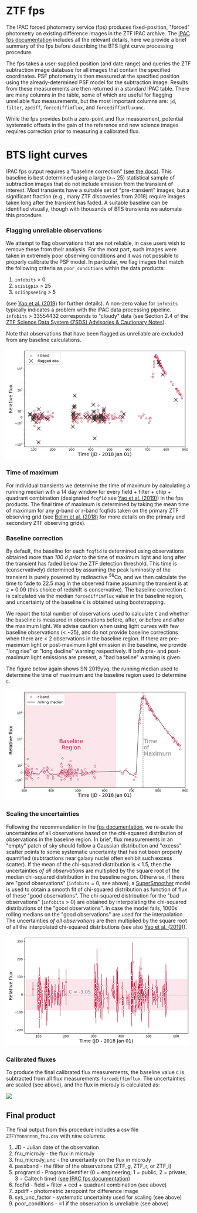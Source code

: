 # ZTF fps

The IPAC forced photometry service (fps) produces fixed-position, "forced" photometry on existing difference images in the ZTF IPAC archive. The [IPAC fps documentation](http://web.ipac.caltech.edu/staff/fmasci/ztf/forcedphot.pdf) includes all the relevant details, here we provide a brief summary of the fps before describing the BTS light curve processing procedure.

 The fps takes a user-supplied position (and date range) and queries the ZTF subtraction image database for all images that contain the specified coordinates. PSF photometry is then measured at the specified position using the already-determined PSF model for the subtraction image. Results from these measurements are then returned in a standard IPAC table. There are many columns in the table, some of which are useful for flagging unreliable flux measurements, but the most important columns are: `jd`, `filter`, `zpdiff`, `forcediffimflux`, and `forcediffimfluxunc`.

While the fps provides both a zero-point and flux measurement, potential systematic offsets in the gain of the reference and new science images requires correction prior to measuring a calibrated flux. 

# BTS light curves

IPAC fps output requires a "baseline correction" ([see the docs](http://web.ipac.caltech.edu/staff/fmasci/ztf/forcedphot.pdf)). This baseline is best determined using a large (>~ 25) statistical sample of subtraction images that do not include emission from the transient of interest. Most transients have a suitable set of "pre-transient" images, but a significant fraction (e.g., many ZTF discoveries from 2018) require images taken long after the transient has faded. A suitable baseline can be identified visually, though with thousands of BTS transients we automate this procedure.

### Flagging unreliable observations

We attempt to flag observations that are not reliable, in case users wish to remove these from their analysis. For the most part, such images were taken in extremely poor observing conditions and it was not possible to properly calibrate the PSF model. In particular, we flag images that match the following criteria as `poor_conditions` within the data products: 

1. `infobits` > 0
2. `scisigpix` > 25
3. `sciinpseeing` > 5

(see [Yao et al. (2019)](http://dx.doi.org/10.3847/1538-4357/ab4cf5) for further details). A non-zero value for `infobits` typically indicates a problem with the IPAC data processing pipeline. `infobits` > 33554432 corresponds to "cloudy" data (see Section 2.4 of the [ZTF Science Data System (ZSDS) Advisories & Cautionary Notes](http://web.ipac.caltech.edu/staff/fmasci/ztf/extended_cautionary_notes.pdf)). 

Note that observations that have been flagged as unreliable are excluded from any baseline calculations.

<img src="./../images/flagged_obs.jpg" raw=True>

### Time of maximum

For individual transients we determine the time of maximum by calculating a running median with a 14 day window for every field + filter + chip + quadrant combination (designated `fcqfid` see [Yao et al. (2019)](http://dx.doi.org/10.3847/1538-4357/ab4cf5)) in the fps products. The final time of maximum is determined by taking the mean time of maximum for any g-band or r-band fcqfids taken on the primary ZTF observing grid (see [Bellm et al. (2018)](http://dx.doi.org/10.1088/1538-3873/aaecbe) for more details on the primary and secondary ZTF observing grids).

### Baseline correction
By default, the baseline for each `fcqfid` is determined using observations obtained more than *100 d prior* to the time of maximum light and long after the transient has faded below the ZTF detection threshold. This time is (conservatively) determined by assuming the peak luminosity of the transient is purely powered by radioactive $^{56}$Co, and we then calculate the time to fade to 22.5 mag in the observed frame assuming the transient is at z = 0.09 (this choice of redshift is conservative). The baseline correction `C` is calculated via the median `forcediffimflux` value in the baseline region, and uncertainty of the baseline `C` is obtained using bootstrapping.

We report the total number of observations used to calculate `C` and whether the baseline is measured in observations before, after, or before and after the maximum light. We advise caution when using light curves with few baseline observations (< ~25), and do not provide baseline corrections when there are < 2 observations in the baseline region. If there are pre-maximum light or post-maximum light emission in the baseline, we provide "long rise" or "long decline" warning respectively. If both pre- and post- maximum light emissions are present, a "bad baseline" warning is given.

The figure below again shows SN 2019yvq, the running median used to determine the time of maximum and the baseline region used to determine `C`.

<img src="./../images/baseline_max.jpg" raw=True>

### Scaling the uncertainties

Following the recommendation in the [fps documentation](http://web.ipac.caltech.edu/staff/fmasci/ztf/forcedphot.pdf), we re-scale the uncertainties of all observations based on the chi-squared distribution of observations in the baseline region. In brief, flux measurements in an "empty" patch of sky should follow a Gaussian distribution and "excess" scatter points to some systematic uncertainty that has not been properly quantified (subtractions near galaxy nuclei often exhibit such excess scatter). If the mean of the chi-squared distribution is < 1.5, then the uncertainties *of all observations* are multiplied by the square root of the median chi-squared distribution in the baseline region. Otherwise, if there are "good observations" (`infobits` = 0, see above), a [SuperSmoother](https://github.com/jakevdp/supersmoother/) model is used to obtain a smooth fit of chi-squared distribution as function of flux of these "good observations". The chi-squared distribution for the "bad observations" (`infobits` > 0) are obtained by interpolating the chi-squared distributions of the "good observations". In case the model fails, 1000s rolling medians on the "good observations" are used for the interpolation. The uncertainties *of all observations* are then multiplied by the square root of all the interpolated chi-squared distributions (see also [Yao et al. (2019)](http://dx.doi.org/10.3847/1538-4357/ab4cf5)).

<img src="./../images/scale_uncertainties.jpg" raw=True>

### Calibrated fluxes

To produce the final calibrated flux measurements, the baseline value `C` is
subtracted from all flux measurements `forcediffimflux`. The uncertainties are
scaled (see above), and the flux in microJy is calculated as:

<img src="https://render.githubusercontent.com/render/math?math=\Large f_\nu = 10^{29 - 48.6/2.5 - 0.4*\mathrm{zpdiff}}*(\mathrm{forcediffimflux} - C)">

## Final product

The final output from this procedure includes a csv file `ZTFYYnnnnnnn_fnu.csv` with nine columns:

1. JD - Julian date of the observation
2. fnu_microJy - the flux in microJy
3. fnu_microJy_unc - the uncertainty on the flux in microJy
4. passband - the filter of the observations (ZTF_g, ZTF_r, or ZTF_i)
5. programid - Program identifier (0 = engineering; 1 = public; 2 = private; 3 = Caltech time) ([see IPAC fps documentation](http://web.ipac.caltech.edu/staff/fmasci/ztf/forcedphot.pdf))
6. fcqfid - field + filter + ccd + quadrant combination (see above)
7. zpdiff - photometric zeropoint for difference image
8. sys_unc_factor - systematic uncertainty used for scaling (see above)
9. poor_conditions - =1 if the observation is unreliable (see above)